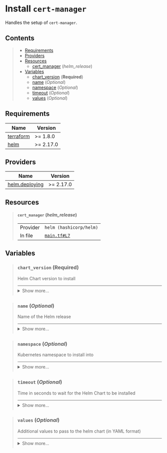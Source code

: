# Install `cert-manager`

Handles the setup of `cert-manager`.
## Contents

<blockquote>

- [Requirements](#requirements)
- [Providers](#providers)
- [Resources](#resources)
  - [cert_manager](#cert_manager-helm_release) (*helm_release*)
- [Variables](#variables)
  - [chart_version](#chart_version-required) (**Required**)
  - [name](#name-optional) (*Optional*)
  - [namespace](#namespace-optional) (*Optional*)
  - [timeout](#timeout-optional) (*Optional*)
  - [values](#values-optional) (*Optional*)</blockquote>

## Requirements

| Name | Version |
|------|---------|
| <a name="requirement_terraform"></a> [terraform](#requirement\_terraform) | >= 1.8.0 |
| <a name="requirement_helm"></a> [helm](#requirement\_helm) | >= 2.17.0 |
## Providers

| Name | Version |
|------|---------|
| <a name="provider_helm.deploying"></a> [helm.deploying](#provider\_helm.deploying) | >= 2.17.0 |


## Resources
<blockquote>

#### `cert_manager` (_helm_release_)

  <table>
    <tr>
      <td>Provider</td>
      <td><code>helm (hashicorp/helm)</code></td>
    </tr>
    <tr>
      <td>In file</td>
      <td><a href="./main.tf#L7"><code>main.tf#L7</code></a></td>
    </tr>
  </table>
</blockquote>

## Variables
<blockquote>

### `chart_version` (**Required**)
Helm Chart version to install

<details style="border-top-color: inherit; border-top-width: 0.1em; border-top-style: solid; padding-top: 0.5em; padding-bottom: 0.5em;">
  <summary>Show more...</summary>

  **Type**:
  ```hcl
  string
  ```
  In file: <a href="./variables.tf#L1"><code>variables.tf#L1</code></a>

</details>
</blockquote>
<blockquote>

### `name` (*Optional*)
Name of the Helm release

<details style="border-top-color: inherit; border-top-width: 0.1em; border-top-style: solid; padding-top: 0.5em; padding-bottom: 0.5em;">
  <summary>Show more...</summary>

  **Type**:
  ```hcl
  string
  ```
  **Default**:
  ```json
  "cert-manager-release"
  ```
  In file: <a href="./variables.tf#L6"><code>variables.tf#L6</code></a>

</details>
</blockquote>
<blockquote>

### `namespace` (*Optional*)
Kubernetes namespace to install into

<details style="border-top-color: inherit; border-top-width: 0.1em; border-top-style: solid; padding-top: 0.5em; padding-bottom: 0.5em;">
  <summary>Show more...</summary>

  **Type**:
  ```hcl
  string
  ```
  **Default**:
  ```json
  "cert-manager"
  ```
  In file: <a href="./variables.tf#L13"><code>variables.tf#L13</code></a>

</details>
</blockquote>
<blockquote>

### `timeout` (*Optional*)
Time in seconds to wait for the Helm Chart to be installed

<details style="border-top-color: inherit; border-top-width: 0.1em; border-top-style: solid; padding-top: 0.5em; padding-bottom: 0.5em;">
  <summary>Show more...</summary>

  **Type**:
  ```hcl
  number
  ```
  **Default**:
  ```json
  120
  ```
  In file: <a href="./variables.tf#L20"><code>variables.tf#L20</code></a>

</details>
</blockquote>
<blockquote>

### `values` (*Optional*)
Additional values to pass to the helm chart (in YAML format)

<details style="border-top-color: inherit; border-top-width: 0.1em; border-top-style: solid; padding-top: 0.5em; padding-bottom: 0.5em;">
  <summary>Show more...</summary>

  **Type**:
  ```hcl
  string
  ```
  **Default**:
  ```json
  ""
  ```
  In file: <a href="./variables.tf#L27"><code>variables.tf#L27</code></a>

</details>
</blockquote>
